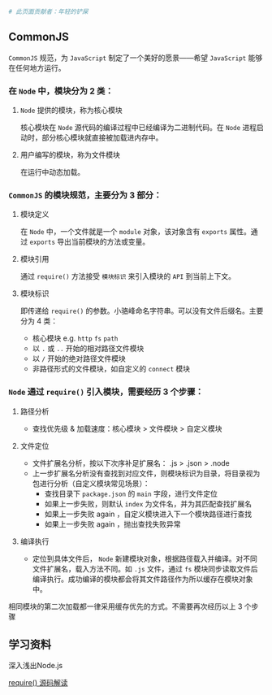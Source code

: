 ```bash
# 此页面贡献者：年轻的铲屎
```
## CommonJS

`CommonJS` 规范，为 `JavaScript` 制定了一个美好的愿景——希望 `JavaScript` 能够在任何地方运行。

### 在 `Node` 中，模块分为 2 类：

1. `Node` 提供的模块，称为核心模块

    核心模块在 `Node` 源代码的编译过程中已经编译为二进制代码。在 `Node` 进程启动时，部分核心模块就直接被加载进内存中。

2. 用户编写的模块，称为文件模块

    在运行中动态加载。

### `CommonJS` 的模块规范，主要分为 3 部分：

1. 模块定义

    在 `Node` 中，一个文件就是一个 `module` 对象，该对象含有 `exports` 属性。通过 `exports` 导出当前模块的方法或变量。

2. 模块引用
  
    通过 `require()` 方法接受 `模块标识` 来引入模块的 `API` 到当前上下文。

3. 模块标识

    即传递给  `require()` 的参数。小骆峰命名字符串。可以没有文件后缀名。主要分为 4 类：
      - 核心模块 e.g. `http` `fs` `path`
      - 以 `.` 或 `..` 开始的相对路径文件模块
      - 以 `/` 开始的绝对路径文件模块
      - 非路径形式的文件模块，如自定义的 `connect` 模块

### `Node` 通过 `require()` 引入模块，需要经历 3 个步骤：

1. 路径分析

    - 查找优先级 & 加载速度：核心模块 > 文件模块 > 自定义模块

2. 文件定位

    - 文件扩展名分析，按以下次序补足扩展名： .js > .json > .node
    - 上一步扩展名分析没有查找到对应文件，则模块标识为目录，将目录视为包进行分析（自定义模块常见场景）：
        - 查找目录下 `package.json` 的 `main` 字段，进行文件定位
        - 如果上一步失败，则默认 `index` 为文件名，并为其匹配查找扩展名
        - 如果上一步失败 again ，自定义模块进入下一个模块路径进行查找
        - 如果上一步失败 again ，抛出查找失败异常

3. 编译执行
        
    - 定位到具体文件后， `Node` 新建模块对象，根据路径载入并编译。对不同文件扩展名，载入方法不同。如 `.js` 文件，通过 `fs` 模块同步读取文件后编译执行。成功编译的模块都会将其文件路径作为所以缓存在模块对象中。

相同模块的第二次加载都一律采用缓存优先的方式。不需要再次经历以上 3 个步骤

## 学习资料

深入浅出Node.js

[require() 源码解读](http://www.ruanyifeng.com/blog/2015/05/require.html)
